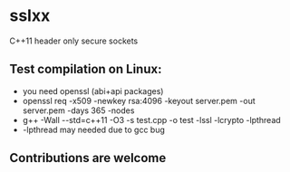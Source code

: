 sslxx
=====
C++11 header only secure sockets

Test compilation on Linux:
--------------------------
  * you need openssl (abi+api packages)
  * openssl req -x509 -newkey rsa:4096 -keyout server.pem -out server.pem -days 365 -nodes
  * g++ -Wall --std=c++11 -O3 -s test.cpp -o test -lssl -lcrypto -lpthread
  * -lpthread may needed due to gcc bug

Contributions are welcome
-------------------------
